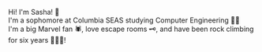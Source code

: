 Hi! I'm Sasha! 👋  
I'm a sophomore at Columbia SEAS studying Computer Engineering 👩‍💻  
I'm a big Marvel fan 🕷, love escape rooms 🗝️, and have been rock climbing for six years 🧗🏻‍♀️!  

